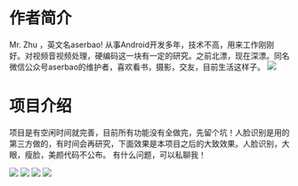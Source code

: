 
# 作者简介 
Mr. Zhu ，英文名aserbao! 从事Android开发多年，技术不高，用来工作刚刚好。对视频音视频处理，硬编码这一块有一定的研究。之前北漂，现在深漂。同名微信公众号aserbao的维护者，喜欢看书，摄影，交友，目前生活这样子。
![](https://github.com/aserbao/AserbaosAndroid/blob/master/app/src/main/assets/images/weixin.jpg)


# 项目介绍
项目是有空闲时间就完善，目前所有功能没有全做完，先留个坑！人脸识别是用的第三方做的，有时间会再研究，下面效果是本项目之后的大致效果。人脸识别，大眼，瘦脸，美颜代码不公布。
有什么问题，可以私聊我！

![](https://github.com/aserbao/AndroidCamera/blob/master/app/src/main/assets/images/1.gif)
![](https://github.com/aserbao/AndroidCamera/blob/master/app/src/main/assets/images/%E9%80%89%E5%B0%81%E9%9D%A22.gif)
![](https://github.com/aserbao/AndroidCamera/blob/master/app/src/main/assets/images/%E7%BC%96%E8%BE%913.gif)
![](https://github.com/aserbao/AndroidCamera/blob/master/app/src/main/assets/images/%E6%9C%AC%E5%9C%B0%E7%BC%96%E8%BE%91.gif)

